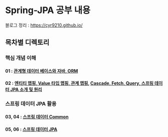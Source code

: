 # Spring-JPA 공부 내용 
블로그 정리 : https://cyr9210.github.io/

##  목차별 디렉토리 

### 핵심 개념 이해
#### 01 : [관계형 데이터 베이스와 자바, ORM](https://cyr9210.github.io/2019/04/29/Spring/springjpa01/)

#### 02 : [엔티티 맵핑, Value 타입 맵핑, 관계 맵핑](https://cyr9210.github.io/2019/04/30/Spring/springjpa03/), [Cascade, Fetch, Query, 스프링 데이터 JPA 소개 및 원리](https://cyr9210.github.io/2019/04/30/Spring/springjpa04/) 

### 스프링 데이터 JPA 활용
#### 03, 04 : [스프링 데이터 Common](https://cyr9210.github.io/2019/05/03/Spring/springjpa05/)

#### 05, 06 : [스프링 데이터 JPA](https://cyr9210.github.io/2019/05/03/Spring/springjpa06/)




